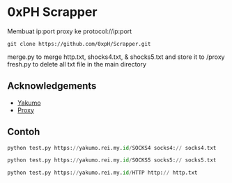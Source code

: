 
# 0xPH Scrapper

Membuat ip:port proxy ke protocol://ip:port 
```git
git clone https://github.com/0xpH/Scrapper.git
```
merge.py to merge http.txt, shocks4.txt, & shocks5.txt and store it to /proxy
fresh.py to delete all txt file in the main directory
## Acknowledgements

 - [Yakumo](https://github.com/elliottophellia/yakumo)
 - [Proxy](https://github.com/search?q=proxy+scraper&type=repositories&s=updated&o=desc)
 

## Contoh


```python
python test.py https://yakumo.rei.my.id/SOCKS4 socks4:// socks4.txt
```

```python
python test.py https://yakumo.rei.my.id/SOCKS5 socks5:// socks5.txt
```
```python
python test.py https://yakumo.rei.my.id/HTTP http:// http.txt
```
